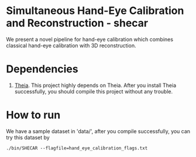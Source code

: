 # Simultaneous Hand-Eye Calibration and Reconstruction - shecar

We present a novel pipeline for hand-eye calibration which combines classical hand-eye calibration with 3D reconstruction. 


# Dependencies
1. [Theia]. This project highly depends on Theia. After you install Theia successfully, you should compile this project without any trouble.

# How to run
We have a sample dataset in 'data/', after you compile successfully, you can try this dataset by

`./bin/SHECAR --flagfile=hand_eye_calibration_flags.txt`


[Theia]: https://github.com/sweeneychris/TheiaSfM
